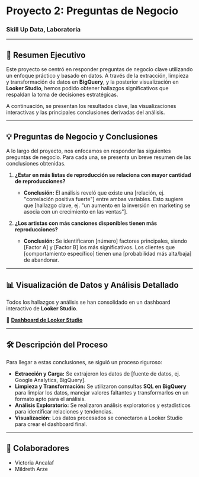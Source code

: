 # Proyecto 2: Preguntas de Negocio
### Skill Up Data, Laboratoria

---

## 🎯 Resumen Ejecutivo

Este proyecto se centró en responder preguntas de negocio clave utilizando un enfoque práctico y basado en datos. A través de la extracción, limpieza y transformación de datos en **BigQuery**, y la posterior visualización en **Looker Studio**, hemos podido obtener hallazgos significativos que respaldan la toma de decisiones estratégicas.

A continuación, se presentan los resultados clave, las visualizaciones interactivas y las principales conclusiones derivadas del análisis.

---

## 💡 Preguntas de Negocio y Conclusiones

A lo largo del proyecto, nos enfocamos en responder las siguientes preguntas de negocio. Para cada una, se presenta un breve resumen de las conclusiones obtenidas.

1.  **¿Estar en más listas de reproducción se relaciona con mayor cantidad de reproducciones?**
    * **Conclusión:** El análisis reveló que existe una [relación, ej. "correlación positiva fuerte"] entre ambas variables. Esto sugiere que [hallazgo clave, ej. "un aumento en la inversión en marketing se asocia con un crecimiento en las ventas"].

2.  **¿Los artistas con más canciones disponibles tienen más reproducciones?**
    * **Conclusión:** Se identificaron [número] factores principales, siendo [Factor A] y [Factor B] los más significativos. Los clientes que [comportamiento específico] tienen una [probabilidad más alta/baja] de abandonar.

---

## 📊 Visualización de Datos y Análisis Detallado

Todos los hallazgos y análisis se han consolidado en un dashboard interactivo de **Looker Studio**.

🔗 **[Dashboard de Looker Studio](LINK_A_TU_DASHBOARD)**

---

## 🛠️ Descripción del Proceso

Para llegar a estas conclusiones, se siguió un proceso riguroso:

* **Extracción y Carga:** Se extrajeron los datos de [fuente de datos, ej. Google Analytics, BigQuery].
* **Limpieza y Transformación:** Se utilizaron consultas **SQL en BigQuery** para limpiar los datos, manejar valores faltantes y transformarlos en un formato apto para el análisis.
* **Análisis Exploratorio:** Se realizaron análisis exploratorios y estadísticos para identificar relaciones y tendencias.
* **Visualización:** Los datos procesados se conectaron a Looker Studio para crear el dashboard final.

---

## 🤝 Colaboradores

* Victoria Ancalaf
* Mildreth Arze


